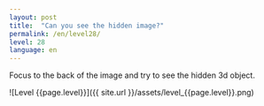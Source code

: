 ```yaml
---
layout: post
title:  "Can you see the hidden image?"
permalink: /en/level28/
level: 28
language: en
---
```

Focus to the back of the image and try to see the hidden 3d object.

![Level {{page.level}}]({{ site.url }}/assets/level_{{page.level}}.png)
